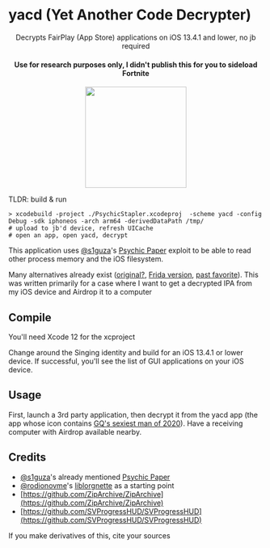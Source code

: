 # yacd (Yet Another Code Decrypter)

<p align="center">Decrypts FairPlay (App Store) applications on iOS 13.4.1 and lower, no jb required</p>
<h4 align="center">Use for research purposes only, I didn't publish this for you to sideload Fortnite</h4>

<p align="center">
  <img width="20%" src="https://github.com/DerekSelander/yacd/blob/master/media/img.png" style="width: 200px">
</p>

TLDR: build & run

```
> xcodebuild -project ./PsychicStapler.xcodeproj  -scheme yacd -config Debug -sdk iphoneos -arch arm64 -derivedDataPath /tmp/
# upload to jb'd device, refresh UICache
# open an app, open yacd, decrypt
```


This application uses [@s1guza](https://twitter.com/s1guza)'s [Psychic Paper](https://siguza.github.io/psychicpaper/) exploit to be able to read other process memory and the iOS filesystem.

Many alternatives already exist ([original?](https://github.com/stefanesser/dumpdecrypted), [Frida version](https://github.com/AloneMonkey/frida-ios-dump), [past favorite](https://github.com/BishopFox/bfdecrypt)). This was written primarily for a case where I want to get a decrypted IPA from my iOS device and Airdrop it to a computer


## Compile 
You'll need Xcode 12 for the xcproject

Change around the Singing identity and build for an iOS 13.4.1 or lower device. If successful, you'll see the list of GUI applications on your iOS device.

## Usage
First, launch a 3rd party application, then decrypt it from the yacd app (the app whose icon contains [GQ's sexiest man of 2020](https://en.wikipedia.org/wiki/Anthony_Fauci)). Have a receiving computer with Airdrop available nearby.

## Credits 

* [@s1guza](https://twitter.com/s1guza)'s already mentioned [Psychic Paper](https://siguza.github.io/psychicpaper/)  
* [@rodionovme](https://twitter.com/rodionovme)'s [liblorgnette](https://github.com/rodionovd/liblorgnette) as a starting point
* [https://github.com/ZipArchive/ZipArchive](https://github.com/ZipArchive/ZipArchive)
* [https://github.com/SVProgressHUD/SVProgressHUD](https://github.com/SVProgressHUD/SVProgressHUD)

If you make derivatives of this, cite your sources
